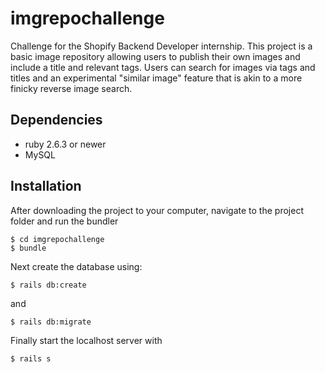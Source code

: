 # imgrepochallenge

Challenge for the Shopify Backend Developer internship. This project is a basic image repository allowing users to publish their own images and include a title and relevant tags. Users can search for images via tags and titles and an experimental "similar image" feature that is akin to a more finicky reverse image search. 

## Dependencies

* ruby 2.6.3 or newer
* MySQL

## Installation

After downloading the project to your computer, navigate to the project folder and run the bundler


```shell
$ cd imgrepochallenge
$ bundle
```

Next create the database using:

```shell
$ rails db:create
```

and

```shell
$ rails db:migrate
```

Finally start the localhost server with 

```shell
$ rails s
```
